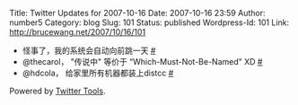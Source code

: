 Title: Twitter Updates for 2007-10-16
Date: 2007-10-16 23:59
Author: number5
Category: blog
Slug: 101
Status: published
Wordpress-Id: 101
Link: http://brucewang.net/2007/10/16/101

-   怪事了，我的系统会自动向前跳一天
    [\#](http://twitter.com/number5/statuses/339025942)
-   @thecarol， "传说中" 等价于 “Which-Must-Not-Be-Named" XD
    [\#](http://twitter.com/number5/statuses/339131382)
-   @hdcola， 给家里所有机器都装上distcc
    [\#](http://twitter.com/number5/statuses/339163452)

Powered by [Twitter Tools](http://alexking.org/projects/wordpress).
